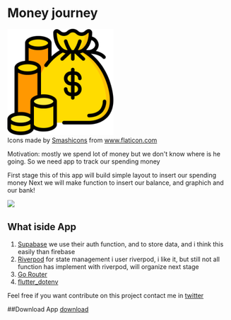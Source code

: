 # Money journey
<img src="https://raw.githubusercontent.com/hifiaz/money-journey/master/assets/money-bag.png" width="240"/>
<div>Icons made by <a href="https://www.flaticon.com/authors/smashicons" title="Smashicons">Smashicons</a> from <a href="https://www.flaticon.com/" title="Flaticon">www.flaticon.com</a></div>

Motivation: mostly we spend lot of money but we don't know where is he going. So we need app to track our spending money

First stage this of this app will build simple layout to insert our spending money
Next we will make function to insert our balance, and graphich and our bank!

<img src="https://raw.githubusercontent.com/hifiaz/money-journey/master/assets/demo.gif" width="240"/>

## What iside App
1. [Supabase](https://supabase.io) we use their auth function, and to store data, and i think this easily than firebase
2. [Riverpod](http://riverpod.dev) for state management i user riverpod, i like it, but still not all function has implement with riverpod, will organize next stage
3. [Go Router](https://pub.dev/packages/go_router#navigation)
4. [flutter_dotenv](https://pub.dev/packages/flutter_dotenv)

Feel free if you want contribute on this project
contact me in [twitter](https://twitter.com/hifiaz)

##Download App
[download](https://github.com/hifiaz/money-journey/master/assets/app-release.apk)
